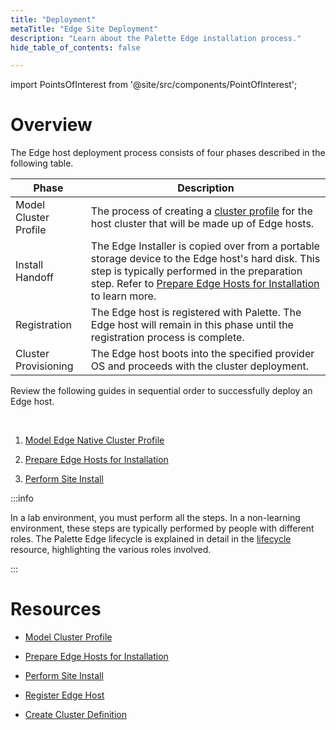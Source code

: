 ```yaml
---
title: "Deployment"
metaTitle: "Edge Site Deployment"
description: "Learn about the Palette Edge installation process."
hide_table_of_contents: false

---
```





import PointsOfInterest from '@site/src/components/PointOfInterest';

# Overview


The Edge host deployment process consists of four phases described in the following table.

| Phase| Description|
| ---| ---|
| Model Cluster Profile | The process of creating a [cluster profile](/cluster-profiles) for the host cluster that will be made up of Edge hosts. |
| Install Handoff | The Edge Installer is copied over from a portable storage device to the Edge host's hard disk. This step is typically performed in the preparation step. Refer to [Prepare Edge Hosts for Installation](/clusters/edge/site-deployment/stage) to learn more.|
| Registration |  The Edge host is registered with Palette. The Edge host will remain in this phase until the registration process is complete.|
|Cluster Provisioning | The Edge host boots into the specified provider OS and proceeds with the cluster deployment.|


Review the following guides in sequential order to successfully deploy an Edge host.

<br />

1. [Model Edge Native Cluster Profile](/clusters/edge/site-deployment/model-profile)


2. [Prepare Edge Hosts for Installation](/clusters/edge/site-deployment/stage)


3. [Perform Site Install](/clusters/edge/site-deployment/site-installation)

:::info

In a lab environment, you must perform all the steps. In a non-learning environment, these steps are typically performed by people with different roles. The Palette Edge lifecycle is explained in detail in the [lifecycle](/clusters/edge/edge-native-lifecycle) resource, highlighting the various roles involved.

:::


# Resources

- [Model Cluster Profile](/clusters/edge/site-deployment/model-profile)


- [Prepare Edge Hosts for Installation](/clusters/edge/site-deployment/stage)


- [Perform Site Install](/clusters/edge/site-deployment/site-installation)


- [Register Edge Host](/clusters/edge/site-deployment/site-installation/edge-host-registration)


- [Create Cluster Definition](/clusters/edge/site-deployment/site-installation/cluster-deployment)
